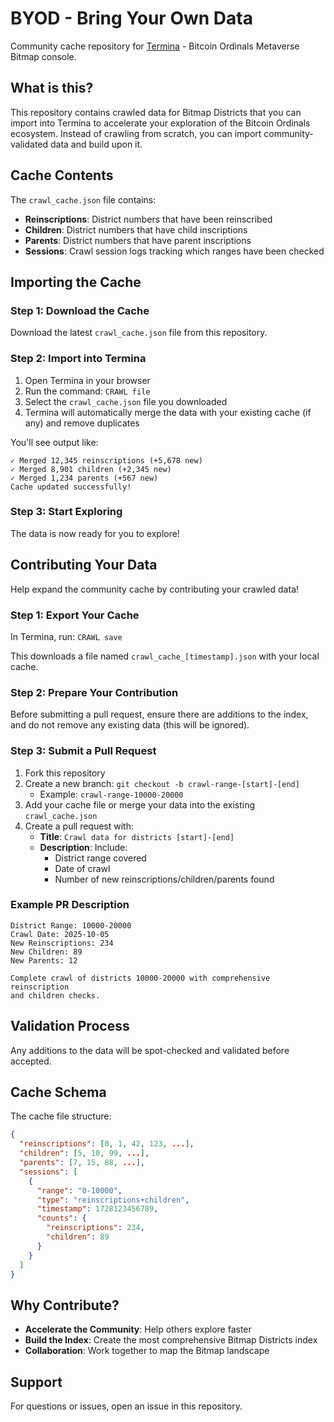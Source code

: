 # BYOD - Bring Your Own Data

Community cache repository for [Termina](https://ordinals.com/content/7bdc2aeab14b6c56a7fc6746cbd0b8092d08eb2d0d820e43b67613cf39f36614i0) - Bitcoin Ordinals Metaverse Bitmap console.

## What is this?

This repository contains crawled data for Bitmap Districts that you can import into Termina to accelerate your exploration of the Bitcoin Ordinals ecosystem. Instead of crawling from scratch, you can import community-validated data and build upon it.

## Cache Contents

The `crawl_cache.json` file contains:
- **Reinscriptions**: District numbers that have been reinscribed
- **Children**: District numbers that have child inscriptions
- **Parents**: District numbers that have parent inscriptions
- **Sessions**: Crawl session logs tracking which ranges have been checked

## Importing the Cache

### Step 1: Download the Cache

Download the latest `crawl_cache.json` file from this repository.

### Step 2: Import into Termina

1. Open Termina in your browser
2. Run the command: `CRAWL file`
3. Select the `crawl_cache.json` file you downloaded
4. Termina will automatically merge the data with your existing cache (if any) and remove duplicates

You'll see output like:
```
✓ Merged 12,345 reinscriptions (+5,678 new)
✓ Merged 8,901 children (+2,345 new)
✓ Merged 1,234 parents (+567 new)
Cache updated successfully!
```

### Step 3: Start Exploring

The data is now ready for you to explore!

## Contributing Your Data

Help expand the community cache by contributing your crawled data!

### Step 1: Export Your Cache

In Termina, run: `CRAWL save`

This downloads a file named `crawl_cache_[timestamp].json` with your local cache.

### Step 2: Prepare Your Contribution

Before submitting a pull request, ensure there are additions to the index, and do not remove any existing data (this will be ignored).

### Step 3: Submit a Pull Request

1. Fork this repository
2. Create a new branch: `git checkout -b crawl-range-[start]-[end]`
   - Example: `crawl-range-10000-20000`
3. Add your cache file or merge your data into the existing `crawl_cache.json`
4. Create a pull request with:
   - **Title**: `Crawl data for districts [start]-[end]`
   - **Description**: Include:
     - District range covered
     - Date of crawl
     - Number of new reinscriptions/children/parents found

### Example PR Description

```
District Range: 10000-20000
Crawl Date: 2025-10-05
New Reinscriptions: 234
New Children: 89
New Parents: 12

Complete crawl of districts 10000-20000 with comprehensive reinscription
and children checks.
```

## Validation Process

Any additions to the data will be spot-checked and validated before accepted.

## Cache Schema

The cache file structure:

```json
{
  "reinscriptions": [0, 1, 42, 123, ...],
  "children": [5, 10, 99, ...],
  "parents": [7, 15, 88, ...],
  "sessions": [
    {
      "range": "0-10000",
      "type": "reinscriptions+children",
      "timestamp": 1728123456789,
      "counts": {
        "reinscriptions": 234,
        "children": 89
      }
    }
  ]
}
```

## Why Contribute?

- **Accelerate the Community**: Help others explore faster
- **Build the Index**: Create the most comprehensive Bitmap Districts index
- **Collaboration**: Work together to map the Bitmap landscape

## Support

For questions or issues, open an issue in this repository.
